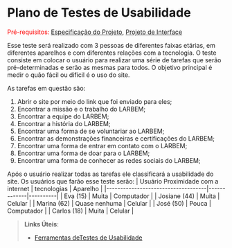 # Plano de Testes de Usabilidade

<span style="color:red">Pré-requisitos: <a href="2-Especificação do Projeto.md"> Especificação do Projeto</a></span>, <a href="3-Projeto de Interface.md"> Projeto de Interface</a>

Esse teste será realizado com 3 pessoas de diferentes faixas etárias, em diferentes aparelhos e com diferentes relações com a tecnologia. O teste consiste em colocar o usuário para realizar uma série de tarefas que serão pré-determinadas e serão as mesmas para todos. O objetivo principal é medir o quão fácil ou difícil é o uso do site. 

As tarefas em questão são:
1.	Abrir o site por meio do link que foi enviado para eles;
2.	Encontrar a missão e o trabalho do LARBEM;
3. Encontrar a equipe do LARBEM;
4.	Encontrar a história do LARBEM;
5.	Encontrar uma forma de se voluntariar ao LARBEM;
6.	Encontrar as demonstrações financeiras e certificações do LARBEM;
7.	Encontrar uma forma de entrar em contato com o LARBEM;
8.	Encontrar uma forma de doar para o LARBEM;
9.	Encontrar uma forma de conhecer as redes sociais do LARBEM;

Após o usuário realizar todas as tarefas ele classificará a usabilidade do site.
Os usuários que farão esse teste serão: 
| Usuário	Proximidade com a internet | tecnologias | Aparelho |
|------------------------------------|-------------|----------|
| Eva (15) | Muita	| Computador |
| Josiane (44) |	Muita |	Celular |
| Marina (62) |	Quase nenhuma |	Celular |
| José (50) |	Pouca |	Computador |
| Carlos (18) |	Muita	| Celular |


> **Links Úteis**:
> - [Ferramentas deTestes de Usabilidade](https://www.usability.gov/how-to-and-tools/resources/templates.html)
